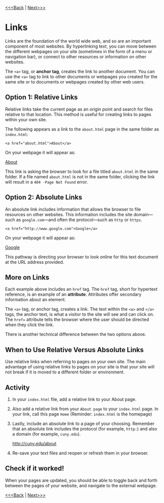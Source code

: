[<<<Back](p_and_h.md) | [Next>>>](images.md)

# Links

Links are the foundation of the world wide web, and so are an important component of most websites. By hyperlinking text, you can move between the different webpages on your site (sometimes in the form of a menu or navigation bar), or connect to other resources or information on other websites.

The `<a>` tag, or **anchor tag**, creates the link to another document. You can use the `<a>` tag to link to other documents or webpages you created for the same site or to documents or webpages created by other web users. 

## Option 1: Relative Links

Relative links take the current page as an origin point and search for files relative to that location. This method is useful for creating links to pages within your own site.

The following appears as a link to the `about.html` page in the same folder as `index.html`:

	<a href="about.html">About</a>

On your webpage it will appear as:

[About](about.html)  

This link is asking the browser to look for a file titled `about.html` in the same folder. If a file named `about.html` is not in the same folder, clicking the link will result in a `404 -Page Not Found` error.

## Option 2: Absolute Links

An absolute link includes information that allows the browser to file resources on other websites. This information includes the site domain—such as `google.com`—and often the protocol—such as `http` or `https`.

	<a href="http://www.google.com">Google</a>

On your webpage it will appear as:

<a href="http://www.google.com">Google </a>

This pathway is directing your browser to look online for this text document at the URL address provided.

## More on Links

Each example above includes an `href` tag. The `href` tag, short for hypertext reference, is an example of an **attribute**. Attributes offer secondary information about an element.

The `<a>` tag, or anchor tag, creates a link. The text within the `<a>` and `</a>` tags, the anchor text, is what a visitor to the site will see and can click on. The `href=` attribute tells the browser where the user should be directed when they click the link.

There is another technical difference between the two options above.

## When to Use Relative Versus Absolute Links

Use relative links when referring to pages on your own site. The main advantage of using relative links to pages on your site is that your site will not break if it is moved to a different folder or environment.

## Activity

1. In your `index.html` file, add a relative link to your About page. 
2. Also add a relative link from your `About page` to your `index.html` page. In your link, call this page `Home` (Reminder: `index.html` is the homepage)
3. Lastly, include an absolute link to a page of your choosing. Remember that an absolute link includes the protocol (for example, `http:`) and also a domain (for example, `cuny.edu`).

	http://cuny.edu/about

4. Re-save your text files and reopen or refresh them in your browser. 

## Check if it worked!
When your pages are updated, you should be able to toggle back and forth between the pages of your website, and navigate to the external webpage. 

[<<<Back](p_and_h.md) | [Next>>>](images.md)
